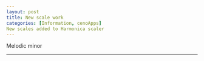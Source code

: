```yaml
---
layout: post
title: New scale work
categories: [Information, cenoApps]
New scales added to Harmonica scaler
---
```


Melodic minor

---------------------------------------
